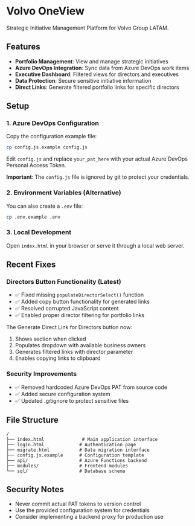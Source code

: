 # Volvo OneView

Strategic Initiative Management Platform for Volvo Group LATAM.

## Features

- **Portfolio Management**: View and manage strategic initiatives
- **Azure DevOps Integration**: Sync data from Azure DevOps work items
- **Executive Dashboard**: Filtered views for directors and executives
- **Data Protection**: Secure sensitive initiative information
- **Direct Links**: Generate filtered portfolio links for specific directors

## Setup

### 1. Azure DevOps Configuration

Copy the configuration example file:
```bash
cp config.js.example config.js
```

Edit `config.js` and replace `your_pat_here` with your actual Azure DevOps Personal Access Token.

**Important**: The `config.js` file is ignored by git to protect your credentials.

### 2. Environment Variables (Alternative)

You can also create a `.env` file:
```bash
cp .env.example .env
```

### 3. Local Development

Open `index.html` in your browser or serve it through a local web server.

## Recent Fixes

### Directors Button Functionality (Latest)
- ✅ Fixed missing `populateDirectorSelect()` function
- ✅ Added copy button functionality for generated links
- ✅ Resolved corrupted JavaScript content
- ✅ Enabled proper director filtering for portfolio links

The Generate Direct Link for Directors button now:
1. Shows section when clicked
2. Populates dropdown with available business owners
3. Generates filtered links with director parameter
4. Enables copying links to clipboard

### Security Improvements
- ✅ Removed hardcoded Azure DevOps PAT from source code
- ✅ Added secure configuration system
- ✅ Updated .gitignore to protect sensitive files

## File Structure

```
/
├── index.html              # Main application interface
├── login.html             # Authentication page
├── migrate.html           # Data migration interface
├── config.js.example      # Configuration template
├── api/                   # Azure Functions backend
├── modules/               # Frontend modules
└── sql/                   # Database schema
```

## Security Notes

- Never commit actual PAT tokens to version control
- Use the provided configuration system for credentials
- Consider implementing a backend proxy for production use
